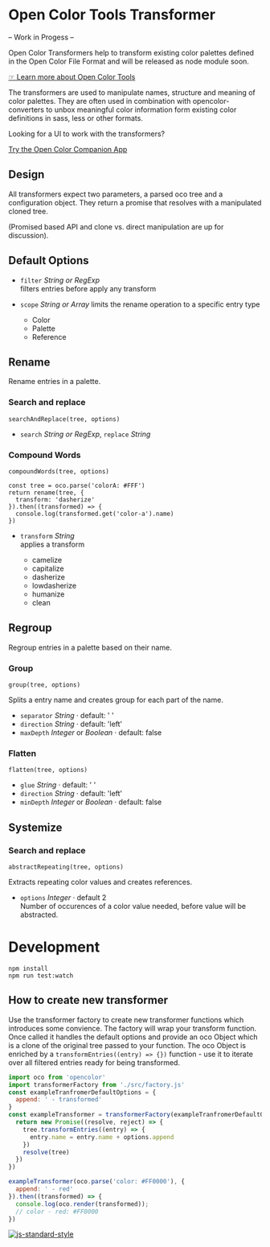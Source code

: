 # Open Color Tools Transformer

– Work in Progess –

Open Color Transformers help to transform existing color palettes defined in the Open Color File Format and will be released as node module soon.

[☞ Learn more about Open Color Tools](http://opencolor.tools)

The transformers are used to manipulate names, structure and meaning of color palettes. They are often used in combination with opencolor-converters to unbox meaningful color information form existing color definitions in sass, less or other formats.

Looking for a UI to work with the transformers?

[Try the Open Color Companion App](http://opencolor.tools)

## Design

All transformers expect two parameters, a parsed oco tree and a configuration object. They return a promise that resolves with a manipulated cloned tree.

(Promised based API and clone vs. direct manipulation are up for discussion).

## Default Options

- `filter` _String or RegExp_<br>
  filters entries before apply any transform
- `scope` _String or Array_ limits the rename operation to a specific entry type

  - Color
  - Palette
  - Reference

## Rename

Rename entries in a palette.

### Search and replace

`searchAndReplace(tree, options)`

- `search` _String or RegExp_, `replace` _String_

### Compound Words

`compoundWords(tree, options)`

```
const tree = oco.parse('colorA: #FFF')
return rename(tree, {
  transform: 'dasherize'
}).then((transformed) => {
  console.log(transformed.get('color-a').name)
})
```

- `transform` _String_<br>
  applies a transform

  - camelize
  - capitalize
  - dasherize
  - lowdasherize
  - humanize
  - clean

## Regroup

Regroup entries in a palette based on their name.

### Group

`group(tree, options)`

Splits a entry name and creates group for each part of the name.

- `separator` _String_ · default: ' '
- `direction` _String_ · default: 'left'
- `maxDepth` _Integer_ or _Boolean_ · default: false

### Flatten

`flatten(tree, options)`

- `glue` _String_ · default: ' '
- `direction` _String_ · default: 'left'
- `minDepth` _Integer_ or _Boolean_ · default: false

## Systemize

### Search and replace

`abstractRepeating(tree, options)`

Extracts repeating color values and creates references.

- `options` _Integer_ · default 2<br>
  Number of occurences of a color value needed, before value will be abstracted.

# Development

```
npm install
npm run test:watch
```

## How to create new transformer

Use the transformer factory to create new transformer functions which introduces some convience. The factory will wrap your transform function. Once called it handles the default options and provide an oco Object which is a clone of the original tree passed to your function. The oco Object is enriched by a `transformEntries((entry) => {})` function - use it to iterate over all filtered entries ready for being transformed.

```javascript
import oco from 'opencolor'
import transformerFactory from './src/factory.js'
const exampleTranfromerDefaultOptions = {
  append: ' - transformed'
}
const exampleTransformer = transformerFactory(exampleTranfromerDefaultOptions, (tree, options) => {
  return new Promise((resolve, reject) => {
    tree.transformEntries((entry) => {
      entry.name = entry.name + options.append
    })
    resolve(tree)
  })
})

exampleTransformer(oco.parse('color: #FF0000'), {
  append: ' - red'
}).then((transformed) => {
  console.log(oco.render(transformed));
  // color - red: #FF0000
})
```

[![js-standard-style](https://cdn.rawgit.com/feross/standard/master/badge.svg)](http://standardjs.com/)
